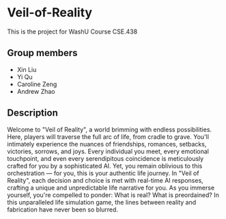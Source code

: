 # Veil-of-Reality
This is the project for WashU Course CSE.438

## Group members
- Xin Liu
- Yi Qu
- Caroline Zeng
- Andrew Zhao

## Description
Welcome to "Veil of Reality", a world brimming with endless possibilities. Here, players will traverse the full arc of life, from cradle to grave. You'll intimately experience the nuances of friendships, romances, setbacks, victories, sorrows, and joys. Every individual you meet, every emotional touchpoint, and even every serendipitous coincidence is meticulously crafted for you by a sophisticated AI. Yet, you remain oblivious to this orchestration — for you, this is your authentic life journey. In "Veil of Reality", each decision and choice is met with real-time AI responses, crafting a unique and unpredictable life narrative for you. As you immerse yourself, you're compelled to ponder: What is real? What is preordained? In this unparalleled life simulation game, the lines between reality and fabrication have never been so blurred.

